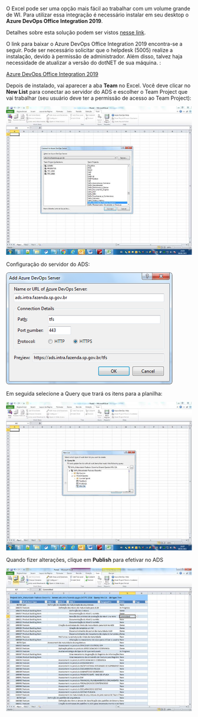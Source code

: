 O Excel pode ser uma opção mais fácil ao trabalhar com um volume grande de WI. Para utilizar essa integração é necessário instalar em seu desktop o **Azure DevOps Office Integration 2019**.

Detalhes sobre esta solução podem ser vistos [nesse link](https://docs.microsoft.com/en-us/azure/devops/boards/backlogs/office/bulk-add-modify-work-items-excel?view=azure-devops&tabs=agile-process).

O link para baixar o Azure DevOps Office Integration 2019 encontra-se a seguir. Pode ser necessário solicitar que o helpdesk (5005) realize a instalação, devido à permissão de administrador. Além disso, talvez haja necessidade de atualizar a versão do dotNET de sua máquina. :

 [Azure DevOps Office Integration 2019](https://go.microsoft.com/fwlink/?linkid=2076587&clcid=0x409) 


Depois de instalado, vai aparecer a aba **Team** no Excel. Você deve clicar no **New List** para conectar ao servidor do ADS e escolher o Team Project que vai trabalhar (seu usuário deve ter a permissão de acesso ao Team Project):

![image.png](/.attachments/image-5c0cc1eb-e51f-4aa8-bb95-ae69a9c531fe.png)

Configuração do servidor do ADS:

![image.png](/.attachments/image-d6dc5bc3-c4df-419e-bf14-a467044b4518.png)

Em seguida selecione a Query que trará os itens para a planilha:

![image.png](/.attachments/image-1f83e96a-23f9-4b68-87e8-fb180b8c47d4.png)

Quando fizer alterações, clique em **Publish** para efetivar no ADS

![image.png](/.attachments/image-deb734a5-9b8c-4812-ab02-57666e307fbb.png)
 

 
 
 
 
 
 
 
